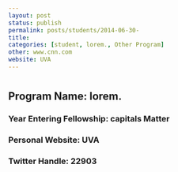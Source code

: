 ```yaml
---
layout: post
status: publish
permalink: posts/students/2014-06-30-
title: 
categories: [student, lorem., Other Program]
other: www.cnn.com
website: UVA
---
```

# 

## Program Name: lorem.
### Year Entering Fellowship:  capitals Matter
### Personal Website:  UVA
### Twitter Handle:  22903
  